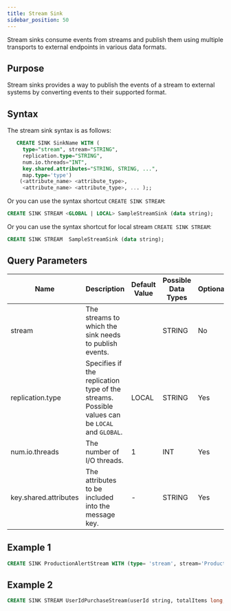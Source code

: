 ```yaml
---
title: Stream Sink
sidebar_position: 50
---
```


Stream sinks consume events from streams and publish them using multiple transports to external endpoints in various data formats.

## Purpose

Stream sinks provides a way to publish the events of a stream to external systems by converting events to their supported format.

## Syntax

The stream sink syntax is as follows:

```sql
   CREATE SINK SinkName WITH (
     type="stream", stream="STRING", 
     replication.type="STRING",
     num.io.threads="INT",
     key.shared.attributes="STRING, STRING, ...",
     map.type='type')       
    (<attribute_name> <attribute_type>,
     <attribute_name> <attribute_type>, ... );;
```

Or you can use the syntax shortcut `CREATE SINK STREAM`:

```sql
CREATE SINK STREAM <GLOBAL | LOCAL> SampleStreamSink (data string);
```

Or you can use the syntax shortcut for local stream `CREATE SINK STREAM`:

```sql
CREATE SINK STREAM  SampleStreamSink (data string);
```

## Query Parameters

| Name             | Description         | Default Value | Possible Data Types | Optional |
|------------------|----------------------------------|---------------|---------------------|----------|
| stream      | The streams to which the sink needs to publish events. |     | STRING        | No                  |
| replication.type | Specifies if the replication type of the streams. Possible values can be `LOCAL` and `GLOBAL`.      | LOCAL         | STRING         | Yes      |
| num.io.threads | The number of I/O threads. | 1 | INT | Yes|
| key.shared.attributes | The attributes to be included into the message key. | - | STRING | Yes|

## Example 1

```sql
CREATE SINK ProductionAlertStream WITH (type= 'stream', stream='ProductionAlertStream', map.type='json') (name string, amount double);
```

## Example 2

```sql
CREATE SINK STREAM UserIdPurchaseStream(userId string, totalItems long, totalPrice double);
```
